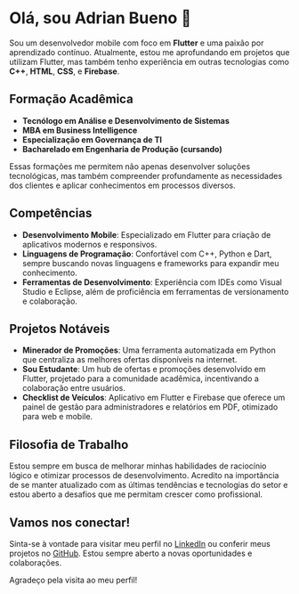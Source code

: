 # Olá, sou Adrian Bueno 👋

Sou um desenvolvedor mobile com foco em **Flutter** e uma paixão por aprendizado contínuo. Atualmente, estou me aprofundando em projetos que utilizam Flutter, mas também tenho experiência em outras tecnologias como **C++**, **HTML**, **CSS**, e **Firebase**.

## Formação Acadêmica

- **Tecnólogo em Análise e Desenvolvimento de Sistemas**
- **MBA em Business Intelligence**
- **Especialização em Governança de TI**
- **Bacharelado em Engenharia de Produção (cursando)**

Essas formações me permitem não apenas desenvolver soluções tecnológicas, mas também compreender profundamente as necessidades dos clientes e aplicar conhecimentos em processos diversos.

## Competências

- **Desenvolvimento Mobile**: Especializado em Flutter para criação de aplicativos modernos e responsivos.
- **Linguagens de Programação**: Confortável com C++, Python e Dart, sempre buscando novas linguagens e frameworks para expandir meu conhecimento.
- **Ferramentas de Desenvolvimento**: Experiência com IDEs como Visual Studio e Eclipse, além de proficiência em ferramentas de versionamento e colaboração.

## Projetos Notáveis

- **Minerador de Promoções**: Uma ferramenta automatizada em Python que centraliza as melhores ofertas disponíveis na internet.
- **Sou Estudante**: Um hub de ofertas e promoções desenvolvido em Flutter, projetado para a comunidade acadêmica, incentivando a colaboração entre usuários.
- **Checklist de Veículos**: Aplicativo em Flutter e Firebase que oferece um painel de gestão para administradores e relatórios em PDF, otimizado para web e mobile.

## Filosofia de Trabalho

Estou sempre em busca de melhorar minhas habilidades de raciocínio lógico e otimizar processos de desenvolvimento. Acredito na importância de se manter atualizado com as últimas tendências e tecnologias do setor e estou aberto a desafios que me permitam crescer como profissional.

## Vamos nos conectar!

Sinta-se à vontade para visitar meu perfil no [LinkedIn](https://www.linkedin.com/in/euadrian/) ou conferir meus projetos no [GitHub](https://github.com/buenobr). Estou sempre aberto a novas oportunidades e colaborações.
<!--
## Estatísticas do GitHub

![Estatísticas do GitHub](https://github-readme-stats.vercel.app/api?username=buenobr&show_icons=true&theme=radical)

--- -->

Agradeço pela visita ao meu perfil!
